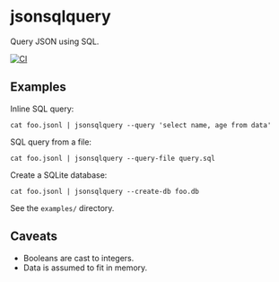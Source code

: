 # jsonsqlquery

Query JSON using SQL.

[![CI](https://github.com/Peter554/jsonsqlquery/actions/workflows/ci.yml/badge.svg)](https://github.com/Peter554/jsonsqlquery/actions/workflows/ci.yml)

## Examples

Inline SQL query:

```
cat foo.jsonl | jsonsqlquery --query 'select name, age from data'
```

SQL query from a file:

```
cat foo.jsonl | jsonsqlquery --query-file query.sql
```

Create a SQLite database:

```
cat foo.jsonl | jsonsqlquery --create-db foo.db
```

See the `examples/` directory.

## Caveats

* Booleans are cast to integers.
* Data is assumed to fit in memory.
